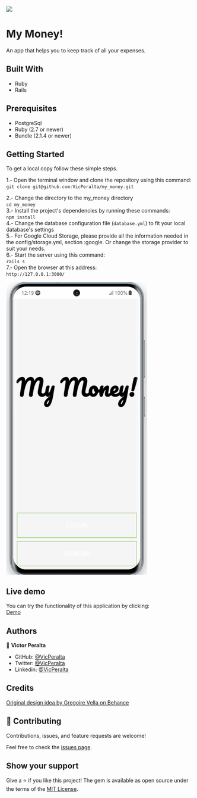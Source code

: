 ![](https://img.shields.io/badge/Microverse-blueviolet)

# My Money!

An app that helps you to keep track of all your expenses. 

## Built With

- Ruby
- Rails

## Prerequisites  
- PostgreSql   
- Ruby (2.7 or newer)
- Bundle (2.1.4 or newer)

## Getting Started

To get a local copy follow these simple steps.  

1.- Open the terminal window and clone the repository using this command:  
`git clone git@github.com:VicPeralta/my_money.git` 

2.- Change the directory to the my_money directory  
`cd my_money`  
3.- Install the project's dependencies by running these commands:   
`npm install`   
4.- Change the database configuration file (`database.yml`) to fit your local database's settings   
5.- For Google Cloud Storage, please provide all the information needed in the config/storage.yml, section :google. Or change the storage provider to suit your needs.  
6.- Start the server using this command:  
`rails s`   
7.- Open the browser at this address:  
`http://127.0.0.1:3000/`   

![](./money.gif)

## Live demo

You can try the functionality of this application by clicking:    
[Demo](https://calm-retreat-24470.herokuapp.com/)

## Authors

👤 **Victor Peralta**
- GitHub: [@VicPeralta](https://github.com/VicPeralta)
- Twitter: [@VicPeralta](https://twitter.com/VicPeralta)
- Linkedin: [@VicPeralta](https://www.linkedin.com/in/vicperalta/)


## Credits
[Original design idea by  Gregoire Vella on Behance](https://www.behance.net/gallery/19759151/Snapscan-iOs-design-and-branding)

## 🤝 Contributing

Contributions, issues, and feature requests are welcome!

Feel free to check the [issues page](../../issues/).

## Show your support

Give a ⭐️ if you like this project!
The gem is available as open source under the terms of the [MIT License](https://opensource.org/licenses/MIT).
